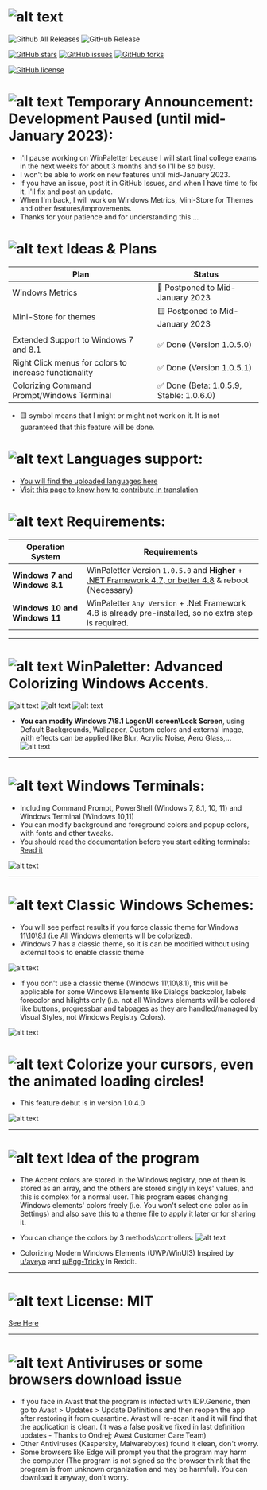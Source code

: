 # ![alt text](https://github.com/Abdelrhman-AK/WinPaletter/blob/master/Media/GithubBannerIntro.jpg?raw=true)

![Github All Releases](https://img.shields.io/github/downloads/Abdelrhman-AK/WinPaletter/total?color=0078D4&style=for-the-badge) ![GitHub Release](https://img.shields.io/github/v/release/Abdelrhman-AK/WinPaletter?color=05227A&style=for-the-badge)

[![GitHub stars](https://img.shields.io/github/stars/Abdelrhman-AK/WinPaletter?color=F4870A&style=for-the-badge)](https://github.com/Abdelrhman-AK/WinPaletter/stargazers) [![GitHub issues](https://img.shields.io/github/issues/Abdelrhman-AK/WinPaletter?color=FF0000&style=for-the-badge)](https://github.com/Abdelrhman-AK/WinPaletter/issues) [![GitHub forks](https://img.shields.io/github/forks/Abdelrhman-AK/WinPaletter?color=00AF00&style=for-the-badge)](https://github.com/Abdelrhman-AK/WinPaletter/network)

[![GitHub license](https://img.shields.io/github/license/Abdelrhman-AK/WinPaletter?color=FF0C4F&style=for-the-badge)](https://github.com/Abdelrhman-AK/WinPaletter/blob/master/License.md) 

# ![alt text](https://github.com/Abdelrhman-AK/WinPaletter/blob/master/Media/Mini-Icons/Announcement.png?raw=true) Temporary Announcement: Development Paused (until mid-January 2023): 
- I'll pause working on WinPaletter because I will start final college exams in the next weeks for about 3 months and so I'll be so busy. 
- I won't be able to work on new features until mid-January 2023.
- If you have an issue, post it in GitHub Issues, and when I have time to fix it, I'll fix and post an update.
- When I'm back, I will work on Windows Metrics, Mini-Store for Themes and other features/improvements. 
- Thanks for your patience and for understanding this ... 

# ![alt text](https://github.com/Abdelrhman-AK/WinPaletter/blob/master/Media/Mini-Icons/Idea.png?raw=true) Ideas & Plans

| Plan                                                   | Status                                                                 |
| ------------------------------------------------------ | ---------------------------------------------------------------------- |
| Windows Metrics                                        | :large_blue_circle: Postponed to Mid-January 2023                          |
| Mini-Store for themes                                  | :yellow_square: Postponed to Mid-January 2023                          |
|                                                        |                                                                        |
| Extended Support to Windows 7 and 8.1                  | :white_check_mark: Done (Version 1.0.5.0)                              |
| Right Click menus for colors to increase functionality | :white_check_mark: Done (Version 1.0.5.1)                              |
| Colorizing Command Prompt/Windows Terminal             | :white_check_mark: Done (Beta: 1.0.5.9, Stable: 1.0.6.0)               |

* :yellow_square: symbol means that I might or might not work on it. It is not guaranteed that this feature will be done. 

# ![alt text](https://github.com/Abdelrhman-AK/WinPaletter/blob/master/Media/Mini-Icons/Languages.png?raw=true) Languages support:

- [You will find the uploaded languages here](https://github.com/Abdelrhman-AK/WinPaletter/tree/master/Languages)
- [Visit this page to know how to contribute in translation](https://github.com/Abdelrhman-AK/WinPaletter/blob/master/TranslationContribution.md)

# ![alt text](https://github.com/Abdelrhman-AK/WinPaletter/blob/master/Media/Mini-Icons/Requirements.png?raw=true) Requirements:

| Operation System                                       | Requirements                                                                             |
| ------------------------------------------------------ | -----------------------------------------------------------------------------------------|
| **Windows 7 and Windows 8.1**                          | WinPaletter Version `1.0.5.0` and **Higher** + [.NET Framework 4.7, or better 4.8](https://dotnet.microsoft.com/en-us/download/dotnet-framework/net48) & reboot (Necessary)    |
| **Windows 10 and Windows 11**                          | WinPaletter `Any Version` + .Net Framework 4.8 is already pre-installed, so no extra step is required.               |

---

# ![alt text](https://github.com/Abdelrhman-AK/WinPaletter/blob/master/Media/Mini-Icons/WinPaletter.png?raw=true) WinPaletter: Advanced Colorizing Windows Accents.

![alt text](https://github.com/Abdelrhman-AK/WinPaletter/blob/master/Media/First.png?raw=true)
![alt text](https://github.com/Abdelrhman-AK/WinPaletter/blob/master/Media/Second.png?raw=true)
![alt text](https://github.com/Abdelrhman-AK/WinPaletter/blob/master/Media/1.png?raw=true)

- **You can modify Windows 7\8.1 LogonUI screen\Lock Screen**, using Default Backgrounds, Wallpaper, Custom colors and external image, with effects can be applied like Blur, Acrylic Noise, Aero Glass,...
  ![alt text](https://github.com/Abdelrhman-AK/WinPaletter/blob/master/Media/LogonUI7.png?raw=true)

---

# ![alt text](https://github.com/Abdelrhman-AK/WinPaletter/blob/master/Media/Mini-Icons/Terminal.png?raw=true) Windows Terminals:

- Including Command Prompt, PowerShell (Windows 7, 8.1, 10, 11) and Windows Terminal (Windows 10,11)
- You can modify background and foreground colors and popup colors, with fonts and other tweaks.
- You should read the documentation before you start editing terminals: [Read it](https://github.com/Abdelrhman-AK/WinPaletter/blob/master/Documentations/Terminal.md)

![alt text](https://github.com/Abdelrhman-AK/WinPaletter/blob/master/Media/Terminals.png?raw=true)

---

# ![alt text](https://github.com/Abdelrhman-AK/WinPaletter/blob/master/Media/Mini-Icons/Classic.png?raw=true) Classic Windows Schemes:

- You will see perfect results if you force classic theme for Windows 11\10\8.1 (i.e All Windows elements will be colorized).
- Windows 7 has a classic theme, so it is can be modified without using external tools to enable classic theme 

![alt text](https://github.com/Abdelrhman-AK/WinPaletter/blob/master/Media/3.png?raw=true)

- If you don't use a classic theme (Windows 11\10\8.1), this will be applicable for some Windows Elements like Dialogs backcolor, labels forecolor and hilights only (i.e. not all Windows elements will be colored like buttons, progressbar and tabpages as they are handled/managed by Visual Styles, not Windows Registry Colors).

![alt text](https://github.com/Abdelrhman-AK/WinPaletter/blob/master/Media/X.png?raw=true)

# ![alt text](https://github.com/Abdelrhman-AK/WinPaletter/blob/master/Media/Mini-Icons/Cursor.png?raw=true) Colorize your cursors, even the animated loading circles!

- This feature debut is in version 1.0.4.0

![alt text](https://github.com/Abdelrhman-AK/WinPaletter/blob/master/Media/2.png?raw=true)

---

# ![alt text](https://github.com/Abdelrhman-AK/WinPaletter/blob/master/Media/Mini-Icons/Mechanism.png?raw=true) Idea of the program

- The Accent colors are stored in the Windows registry, one of them is stored as an array, and the others are stored singly in keys' values, and this is complex for a normal user. This program eases changing Windows elements' colors freely (i.e. You won't select one color as in Settings) and also save this to a theme file to apply it later or for sharing it.

- You can change the colors by 3 methods\controllers:
  ![alt text](https://github.com/Abdelrhman-AK/WinPaletter/blob/master/Media/ColorsPicking.png?raw=true)

- Colorizing Modern Windows Elements (UWP/WinUI3) Inspired by [u/aveyo](https://www.reddit.com/r/Windows11/comments/tkvet4/pitch_black_themereg_now_for_ctrlaltdel_as_well) and [u/Egg-Tricky](https://www.reddit.com/r/Windows11/comments/sw15u0/dark_theme_did_you_notice_the_ugly_pale_accent) in Reddit.

---

# ![alt text](https://github.com/Abdelrhman-AK/WinPaletter/blob/master/Media/Mini-Icons/License.png?raw=true) License: MIT
[See Here](https://github.com/Abdelrhman-AK/WinPaletter/blob/master/License.md)

---

# ![alt text](https://github.com/Abdelrhman-AK/WinPaletter/blob/master/Media/Mini-Icons/Antivirus.png?raw=true) Antiviruses or some browsers download issue

- If you face in Avast that the program is infected with IDP.Generic, then go to Avast > Updates > Update Definitions and then reopen the app after restoring it from quarantine. Avast will re-scan it and it will find that the application is clean. (It was a false positive fixed in last definition updates - Thanks to Ondrej; Avast Customer Care Team)
- Other Antiviruses (Kaspersky, Malwarebytes) found it clean, don't worry.
- Some browsers like Edge will prompt you that the program may harm the computer (The program is not signed so the browser think that the program is from unknown organization and may be harmful). You can download it anyway, don't worry.

